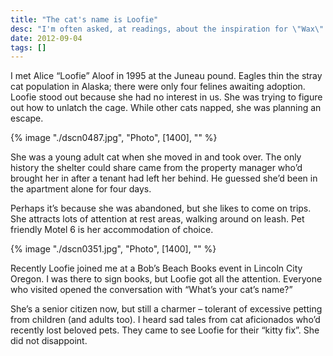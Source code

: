 ```yaml
---
title: "The cat's name is Loofie"
desc: "I'm often asked, at readings, about the inspiration for \"Wax\". I was inspired by oral histories I read — transcripts of interviews with women who worked in the shipyards during WWII — obtained through Rosie the Riveter, WWII Home Front, National Historical Park."
date: 2012-09-04
tags: []
---
```


I met Alice “Loofie” Aloof in 1995 at the Juneau pound. Eagles thin the stray cat population in Alaska; there were only
four felines awaiting adoption. Loofie stood out because she had no interest in us. She was trying to figure out how to
unlatch the cage. While other cats napped, she was planning an escape.

{% image "./dscn0487.jpg", "Photo", [1400], "" %}

She was a young adult cat when she moved in and took over. The only history the shelter could share came from the
property manager who’d brought her in after a tenant had left her behind. He guessed she’d been in the apartment alone
for four days.

Perhaps it’s because she was abandoned, but she likes to come on trips. She attracts lots of attention at rest areas,
walking around on leash. Pet friendly Motel 6 is her accommodation of choice.

{% image "./dscn0351.jpg", "Photo", [1400], "" %}

Recently Loofie joined me at a Bob’s Beach Books event in Lincoln City Oregon. I was there to sign books, but Loofie got
all the attention. Everyone who visited opened the conversation with “What’s your cat’s name?”

She’s a senior citizen now, but still a charmer – tolerant of excessive petting from children (and adults too). I heard
sad tales from cat aficionados who’d recently lost beloved pets. They came to see Loofie for their “kitty fix”. She did
not disappoint.
